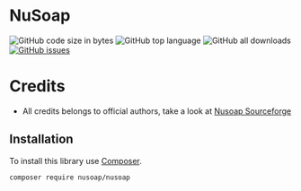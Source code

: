 # NuSoap

![GitHub code size in bytes](https://img.shields.io/github/languages/code-size/nusoap/nusoap)
![GitHub top language](https://img.shields.io/github/languages/top/nusoap/nusoap)
![GitHub all downloads](https://poser.pugx.org/nusoap/nusoap/d/total.svg)
[![GitHub issues](https://img.shields.io/github/issues/nusoap/nusoap?style)](https://github.com/gabrielpcruz/slim/issues)


# Credits

- All credits belongs to official authors, take a look at [Nusoap Sourceforge](https://sourceforge.net/projects/nusoap/)

## Installation

To install this library use [Composer](https://getcomposer.org/).

```
composer require nusoap/nusoap
```
